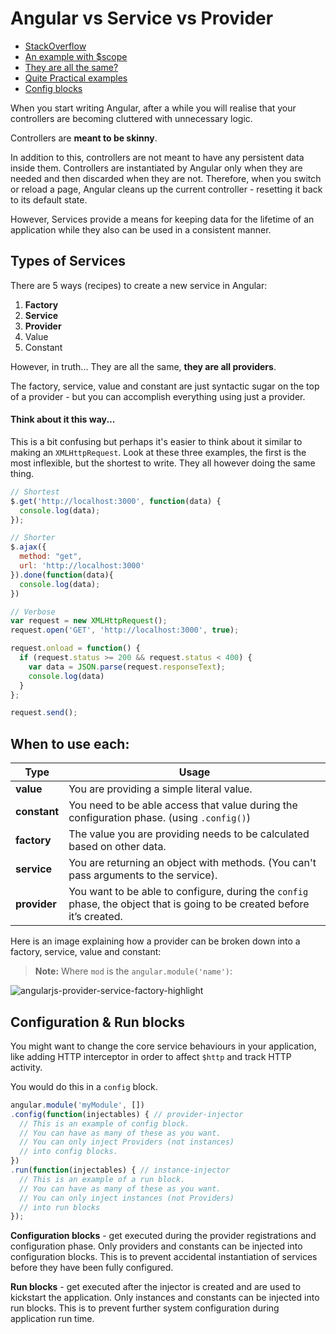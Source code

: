 Angular vs Service vs Provider
==============================

- [StackOverflow](http://stackoverflow.com/questions/15666048/angularjs-service-vs-provider-vs-factory)
- [An example with $scope](http://tylermcginnis.com/angularjs-factory-vs-service-vs-provider/)
- [They are all the same?](http://www.simplygoodcode.com/2015/11/the-difference-between-service-provider-and-factory-in-angularjs/)
- [Quite Practical examples](http://www.learn-angular.org/#!/lessons/handling-complexity)
- [Config blocks](http://www.bennadel.com/blog/2788-creating-a-factory-provider-for-the-configuration-phase-in-angularjs.htm)

When you start writing Angular, after a while you will realise that your controllers are becoming cluttered with unnecessary logic.

Controllers are **meant to be skinny**.

In addition to this, controllers are not meant to have any persistent data inside them. Controllers are instantiated by Angular only when they are needed and then discarded when they are not. Therefore, when you switch or reload a page, Angular cleans up the current controller - resetting it back to its default state.

However, Services provide a means for keeping data for the lifetime of an application while they also can be used in a consistent manner.

## Types of Services

There are 5 ways (recipes) to create a new service in Angular:

1. **Factory**
2. **Service**
3. **Provider**
4. Value
5. Constant

However, in truth... They are all the same, **they are all providers**.

The factory, service, value and constant are just syntactic sugar on the top of a provider - but you can accomplish everything using just a provider.

#### Think about it this way...

This is a bit confusing but perhaps it's easier to think about it similar to making an `XMLHttpRequest`. Look at these three examples, the first is the most inflexible, but the shortest to write. They all however doing the same thing.

```javascript
// Shortest
$.get('http://localhost:3000', function(data) {
  console.log(data);
});

// Shorter
$.ajax({
  method: "get",
  url: 'http://localhost:3000'
}).done(function(data){
  console.log(data);
})

// Verbose
var request = new XMLHttpRequest();
request.open('GET', 'http://localhost:3000', true);

request.onload = function() {
  if (request.status >= 200 && request.status < 400) {
    var data = JSON.parse(request.responseText);
    console.log(data)
  }
};

request.send();
```

## When to use each:

| Type | Usage |
|---|---|
| **value** | You are providing a simple literal value.
| **constant** | You need to be able access that value during the configuration phase. (using `.config()`)
| **factory** | The value you are providing needs to be calculated based on other data.
| **service** | You are returning an object with methods. (You can't pass arguments to the service).
| **provider** | You want to be able to configure, during the `config` phase, the object that is going to be created before it’s created.

Here is an image explaining how a provider can be broken down into a factory, service, value and constant:

> **Note:** Where `mod` is the `angular.module('name')`:

![angularjs-provider-service-factory-highlight](https://cloud.githubusercontent.com/assets/40461/11506131/b9544ede-9845-11e5-8dfb-ca42e660f81b.png)

## Configuration & Run blocks

You might want to change the core service behaviours in your application, like adding HTTP interceptor in order to affect `$http` and track HTTP activity.

You would do this in a `config` block.

```javascript
angular.module('myModule', [])
.config(function(injectables) { // provider-injector
  // This is an example of config block.
  // You can have as many of these as you want.
  // You can only inject Providers (not instances)
  // into config blocks.
})
.run(function(injectables) { // instance-injector
  // This is an example of a run block.
  // You can have as many of these as you want.
  // You can only inject instances (not Providers)
  // into run blocks
});
```

**Configuration blocks** - get executed during the provider registrations and configuration phase. Only providers and constants can be injected into configuration blocks. This is to prevent accidental instantiation of services before they have been fully configured.

**Run blocks** - get executed after the injector is created and are used to kickstart the application. Only instances and constants can be injected into run blocks. This is to prevent further system configuration during application run time.